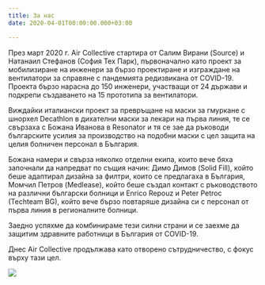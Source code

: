 ```yaml
---
title: За нас
date: 2020-04-01T00:00:00.000+03:00

---
```

През март 2020 г. Air Collective стартира от Салим Вирани (Source) и Натанаил Стефанов (София Тех Парк), първоначално като проект за мобилизиране на инженери за бързо проектиране и изграждане на вентилатори за справяне с пандемията редизвикана от COVID-19. Проекта бързо нарасна до 150 инженери, участващи от 24 държави и подкрепи създаването на 15 прототипа за вентилатори.

Виждайки италиански проект за превръщане на маски за гмуркане с шнорхел Decathlon в дихателни маски за лекари на първа линия, те се свързаха с Божана Иванова в Resonator и тя се зае да ръководи българските усилия за производство на подобни маски с цел защита на целия болничен персонал в България.

Божана намери и свърза няколко отделни екипа, които вече бяха започнали да напредват по същия начин: Димо Димов (Solid Fill), който беше адаптирал дизайна за филтри, които се предлагаха в България, Момчил Петров (Medlease), който беше създал контакт с ръководството на различни български болници и Enrico Repouz и Peter Petroc (Techteam BG), който вече бързо повтаряше дизайна си с персонал от първа линия в регионалните болници.

Заедно успяхме да комбинираме тези силни страни и се заехме да защитим здравните работници в България от COVID-19.

Днес Air Collective продължава като отворено сътрудничество, с фокус върху тази цел.

![](/images/d57c1197c8628db027b5275205cee4fd.jpeg)